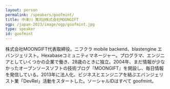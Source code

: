 ```yaml
---
layout: person
permalink: /speakers/goofmint/
title: 中津川 篤司@株式会社MOONGIFT
ogp: /japan-2023/image/ogp/goofmint.jpg
type: speaker
id: goofmint
---
```

株式会社MOONGIFT代表取締役。ニフクラ mobile backend、blastengine エバンジェリスト。Hexabaseコミュニティマネージャー。プログラマ、エンジニアとしていくつかの企業で働き、28歳のときに独立。2004年、まだ情報が少なかったオープンソースソフトの技術ブログ『MOONGIFT』を開設し、毎日情報を発信している。2013年に法人化、ビジネスとエンジニアを結ぶエバンジェリスト業「DevRel」活動をスタートした。ソーシャルIDはすべて goofmint。
